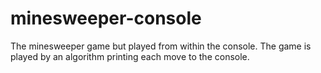 # minesweeper-console
The minesweeper game but played from within the console. The game is played by an algorithm printing each move to the console.
